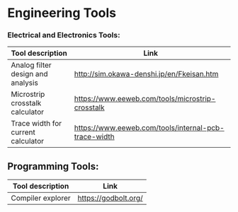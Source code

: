 # Engineering Tools

### Electrical and Electronics Tools:
| Tool description | Link |
|--|--|
| Analog filter design and analysis  | http://sim.okawa-denshi.jp/en/Fkeisan.htm |
| Microstrip crosstalk calculator    | https://www.eeweb.com/tools/microstrip-crosstalk |
| Trace width for current calculator | https://www.eeweb.com/tools/internal-pcb-trace-width |


## Programming Tools:
| Tool description | Link |
|--|--|
| Compiler explorer | https://godbolt.org/ |
